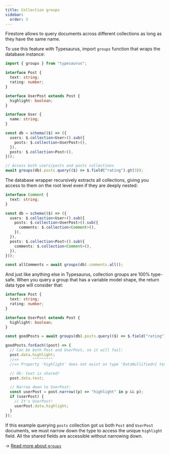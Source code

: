 ```yaml
---
title: Collection groups
sidebar:
  order: 3
---
```


Firestore allows to query documents across different collections as long as they have the same name.

To use this feature with Typesaurus, import `groups` function that wraps the database instance:

```ts
import { groups } from "typesaurus";

interface Post {
  text: string;
  rating: number;
}

interface UserPost extends Post {
  highlight: boolean;
}

interface User {
  name: string;
}

const db = schema(($) => ({
  users: $.collection<User>().sub({
    posts: $.collection<UserPost>(),
  }),
  posts: $.collection<Post>(),
}));

// Access both users/posts and posts collections
await groups(db).posts.query(($) => $.field("rating").gt(3));
```

The database wrapper recursively extracts all collections, giving you access to them on the root level even if they are deeply nested:

```ts
interface Comment {
  text: string;
}

const db = schema(($) => ({
  users: $.collection<User>().sub({
    posts: $.collection<UserPost>().sub({
      comments: $.collection<Comment>(),
    }),
  }),
  posts: $.collection<Post>().sub({
    comments: $.collection<Comment>(),
  }),
}));

const allComments = await groups(db).comments.all();
```

And just like anything else in Typesaurus, collection groups are 100% type-safe. When you query a group that has a variable model shape, the return data type will consider that:

```ts
interface Post {
  text: string;
  rating: number;
}

interface UserPost extends Post {
  highlight: boolean;
}

const goodPosts = await groups(db).posts.query(($) => $.field("rating").gt(3));

goodPosts.forEach((post) => {
  // Can be both Post and UserPost, so it will fail:
  post.data.highlight;
  //=>      ^^^^^^^^^
  //=> Property 'highlight' does not exist on type 'DataNullified<{ text: string; rating: number; }, "missing">'.ts(2339)

  // Ok: text is shared!
  post.data.text;

  // Narrow down to UserPost:
  const userPost = post.narrow((p) => "highlight" in p && p);
  if (userPost) {
    // It's UserPost!
    userPost.data.highlight;
  }
});
```

If this example querying `posts` collection got us both `Post` and `UserPost` documents, we must narrow down the type to access the unique `highlight` field. All the shared fields are accessible without narrowing down.

→ [Read more about `groups`](/extensions/groups/)
